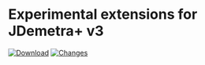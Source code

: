 # Experimental extensions for JDemetra+ v3

[![Download](https://img.shields.io/github/release/jdemetra/jdplus-experimental.svg)](https://github.com/jdemetra/jdplus-experimental/releases/latest)
[![Changes](https://img.shields.io/endpoint?url=https%3A%2F%2Fraw.githubusercontent.com%2Fjdemetra%2Fjdplus-experimental%2Fbadges%2Funreleased-changes.json)](https://github.com/jdemetra/jdplus-experimental/blob/develop/CHANGELOG.md)
